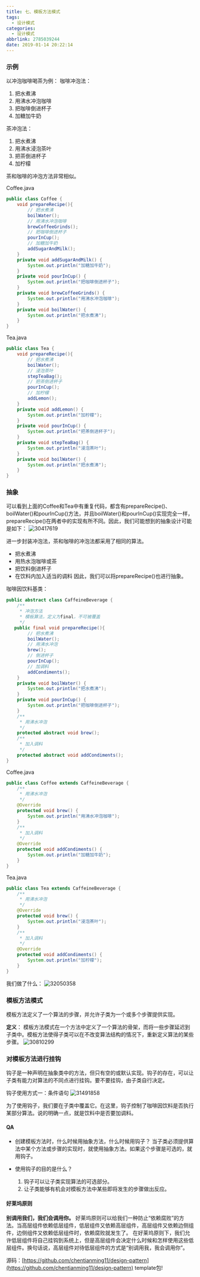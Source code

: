 ```yaml
---
title: 七、模板方法模式
tags:
  - 设计模式
categories:
  - 设计模式
abbrlink: 2785039244
date: 2019-01-14 20:22:14
---
```


### 示例

以冲泡咖啡喝茶为例：
咖啡冲泡法：
<!--more-->
1. 把水煮沸
2. 用沸水冲泡咖啡
3. 把咖啡倒进杯子
4. 加糖加牛奶

茶冲泡法：

1. 把水煮沸
2. 用沸水浸泡茶叶
3. 把茶倒进杯子
4. 加柠檬

茶和咖啡的冲泡方法非常相似。

Coffee.java

```java
public class Coffee {
    void prepareRecipe(){
        // 把水煮沸
        boilWater();
        // 用沸水冲泡咖啡
        brewCoffeeGrinds();
        // 把咖啡倒进杯子
        pourInCup();
        // 加糖加牛奶
        addSugarAndMilk();
    }
    private void addSugarAndMilk() {
        System.out.println("加糖加牛奶");
    }
    private void pourInCup() {
        System.out.println("把咖啡倒进杯子");
    }
    private void brewCoffeeGrinds() {
        System.out.println("用沸水冲泡咖啡");
    }
    private void boilWater() {
        System.out.println("把水煮沸");
    }
}
```

Tea.java

```java
public class Tea {
    void prepareRecipe(){
        // 把水煮沸
        boilWater();
        // 浸泡茶叶
        stepTeaBag();
        // 把茶倒进杯子
        pourInCup();
        // 加柠檬
        addLemon();
    }
    private void addLemon() {
        System.out.println("加柠檬");
    }
    private void pourInCup() {
        System.out.println("把茶倒进杯子");
    }
    private void stepTeaBag() {
        System.out.println("浸泡茶叶");
    }
    private void boilWater() {
        System.out.println("把水煮沸");
    }
}
```

### 抽象

可以看到上面的Coffee和Tea中有重复代码，都含有prepareRecipe()、boilWater()和pourInCup()方法，并且boilWater()和pourInCup()实现完全一样，prepareRecipe()在两者中的实现有所不同。因此，我们可能想到的抽象设计可能是如下：
![30417619](https://chentianming11.github.io/images/design/template/30417619.png)

进一步封装冲泡法，茶和咖啡的冲泡法都采用了相同的算法。

- 把水煮沸
- 用热水泡咖啡或茶
- 把饮料倒进杯子
- 在饮料内加入适当的调料
因此，我们可以将prepareRecipe()也进行抽象。

咖啡因饮料基类：

```java
public abstract class CaffeineBeverage {
    /**
     * 冲泡方法
     * 模板算法，定义为final，不可被覆盖
     */
   public final void prepareRecipe(){
        // 把水煮沸
        boilWater();
        // 用沸水冲泡
        brew();
        // 倒进杯子
        pourInCup();
        // 加调料
        addCondiments();
    }
    private void boilWater() {
        System.out.println("把水煮沸");
    }
    private void pourInCup() {
        System.out.println("把咖啡倒进杯子");
    }
    /**
     * 用沸水冲泡
     */
    protected abstract void brew();
    /**
     * 加入调料
     */
    protected abstract void addCondiments();
}
```

Coffee.java

```java
public class Coffee extends CaffeineBeverage {
    /**
     * 用沸水冲泡
     */
    @Override
    protected void brew() {
        System.out.println("用沸水冲泡咖啡");
    }
    /**
     * 加入调料
     */
    @Override
    protected void addCondiments() {
        System.out.println("加糖加牛奶");
    }
}
```

Tea.java

```java
public class Tea extends CaffeineBeverage {
    /**
     * 用沸水冲泡
     */
    @Override
    protected void brew() {
        System.out.println("浸泡茶叶");
    }
    /**
     * 加入调料
     */
    @Override
    protected void addCondiments() {
        System.out.println("加柠檬");
    }
}
```

我们做了什么：
![32050358](https://chentianming11.github.io/images/design/template/32050358.png)

### 模板方法模式

模板方法定义了一个算法的步骤，并允许子类为一个或多个步骤提供实现。

**定义**：
模板方法模式在一个方法中定义了一个算法的骨架，而将一些步骤延迟到子类中。模板方法使得子类可以在不改变算法结构的情况下，重新定义算法的某些步骤。
![30810299](https://chentianming11.github.io/images/design/template/30810299.png)

### 对模板方法进行挂钩

钩子是一种声明在抽象类中的方法，但只有空的或默认实现。钩子的存在，可以让子类有能力对算法的不同点进行挂钩。要不要挂钩，由子类自行决定。

钩子使用方式一：条件语句
![31491858](https://chentianming11.github.io/images/design/template/31491858.png)

为了使用钩子，我们要在子类中覆盖它。在这里，钩子控制了咖啡因饮料是否执行某部分算法。说的明确一点，就是饮料中是否要加调料。

#### QA

- 创建模板方法时，什么时候用抽象方法，什么时候用钩子？
  当子类必须提供算法中某个方法或步骤的实现时，就使用抽象方法。如果这个步骤是可选的，就用钩子。

- 使用钩子的目的是什么？
    1. 钩子可以让子类实现算法的可选部分。
    2. 让子类能够有机会对模板方法中某些即将发生的步骤做出反应。

#### 好莱坞原则

**别调用我们，我们会调用你。**
好莱坞原则可以给我们一种防止“依赖腐败”的方法。当高层组件依赖低层组件，低层组件又依赖高层组件，高层组件又依赖边侧组件，边侧组件又依赖低层组件时，依赖腐败就发生了。
在好莱坞原则下，我们允许低层组件将自己挂钩到系统上，但是高层组件会决定什么时候和怎样使用这些低层组件。换句话说，高层组件对待低层组件的方式是“别调用我，我会调用你”。

源码：[https://github.com/chentianming11/design-pattern](https://github.com/chentianming11/design-pattern)
template包!
